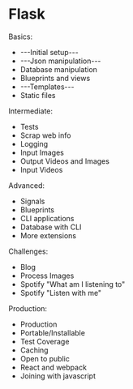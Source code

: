 # Flask

Basics:
- ---Initial setup---
- ---Json manipulation---
- Database manipulation
- Blueprints and views
- ---Templates---
- Static files

Intermediate:
- Tests
- Scrap web info
- Logging
- Input Images
- Output Videos and Images
- Input Videos

Advanced:
- Signals
- Blueprints
- CLI applications
- Database with CLI
- More extensions

Challenges:
- Blog
- Process Images
- Spotify "What am I listening to"
- Spotify "Listen with me"

Production:
- Production
- Portable/Installable
- Test Coverage
- Caching
- Open to public
- React and webpack
- Joining with javascript